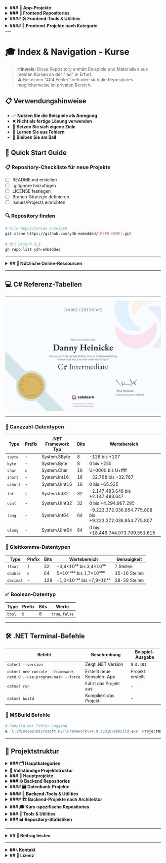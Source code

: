 <details>
<summary><strong>### 📱 App-Projekte</strong></summary>


**🎯 Kalkulationen**
- Steuer Kalkulation html -> Thüringen '25 → [📂 Repo](https://github.com/ydh-embedded/steuer-calc)

**⚡ .NET Maui**
- Steuer Kalkulation C# -> Thüringen '25 → [📂 Repo](https://github.com/ydh-embedded/App-C-)

</details>



<details>
<summary><strong>### 🎨 Frontend Repositories</strong></summary>

| Repository | Beschreibung | Technologien | Features | Status | Link |
|------------|--------------|--------------|----------|--------|------|
| **portfolio-website** | Persönliche Portfolio-Seite | HTML, CSS, JS | Responsive Design | ✅ Live | [📂 Repo](#) |
| **react-dashboard** | Admin Dashboard Interface | React, CSS3 | Components, State Management | 🔄 In Arbeit | [📂 Repo](#) |
| **vanilla-js-projects** | Pure JavaScript Projekte | HTML, CSS, Vanilla JS | DOM Manipulation, Events | ✅ Fertig | [📂 Repo](#) |
| **css-animations** | CSS Animation Sammlung | CSS3, SCSS | Keyframes, Transitions | ✅ Fertig | [📂 Repo](#) |
| **responsive-layouts** | Responsive Design Templates | HTML, CSS, Grid/Flexbox | Mobile-First Design | ✅ Fertig | [📂 Repo](#) |
| **bootstrap-components** | Bootstrap Komponenten | Bootstrap, SCSS | Custom Components | 🔄 In Arbeit | [📂 Repo](#) |
| **vue-learning** | Vue.js Lernprojekte | Vue.js, Vuex | SPA, Routing | 🔄 In Arbeit | [📂 Repo](#) |
| **sass-styleguide** | SASS/SCSS Style Guide | SASS/SCSS | Mixins, Variables | ✅ Fertig | [📂 Repo](#) |
</details>

<details>
<summary><strong>#### 🛠️ Frontend-Tools & Utilities</strong></summary>

| Tool | Zweck | Technologie | Link |
|------|-------|-------------|------|
| **webpack-config** | Build-Konfiguration | Webpack, Babel | [📂 Repo](#) |
| **eslint-config** | Code Quality Setup | ESLint, Prettier | [📂 Repo](#) |
| **npm-scripts** | Automatisierte Tasks | NPM Scripts | [📂 Repo](#) |
| **Live-Server-Python** | schlanker Live-Server | Python3 | [📂 Repo](https://github.com/ydh-embedded/Live-Server-python) |

</details>

<details>
<summary><strong>#### 📱 Frontend-Projekte nach Kategorie</strong></summary>


**🎯 Landing Pages**
- Modern Business Landing Page → [📂 Repo](#)
- Creative Agency Website → [📂 Repo](#)
- E-Commerce Homepage → [📂 Repo](#)

**⚡ Interactive Apps**
- Weather App (API Integration) → [📂 Repo](#)
- Todo List (Local Storage) → [📂 Repo](#)
- Quiz Application → [📂 Repo](#)

**🎨 UI/UX Experiments**
- Component Library → [📂 Repo](#)
- Design System → [📂 Repo](#)
- Animation Playground → [📂 Repo](#)

</details>
---

# 🎓 Index & Navigation - Kurse

> **Hinweis:** Diese Repository enthält Beispiele und Materialien aus meinen Kursen an der "iad" in Erfurt.  
> ⚠️ Bei einem "404 Fehler" befinden sich die Repositories möglicherweise im privaten Bereich.

## 📋 Verwendungshinweise

- ✅ **Nutzen Sie die Beispiele als Anregung**
- ❌ **Nicht als fertige Lösung verwenden**
- 🎯 **Setzen Sie sich eigene Ziele**
- 🚀 **Lernen Sie aus Fehlern**
- 💪 **Bleiben Sie am Ball**

## 🚀 Quick Start Guide

### 📋 Repository-Checkliste für neue Projekte
- [ ] README.md erstellen
- [ ] .gitignore hinzufügen
- [ ] LICENSE festlegen
- [ ] Branch-Strategie definieren
- [ ] Issues/Projects einrichten

### 🔍 Repository finden
```bash
# Alle Repositories anzeigen
git clone https://github.com/ydh-embedded/[REPO-NAME].git

# Mit GitHub CLI
gh repo list ydh-embedded
```

---
<details>
<summary><strong>## 🔗 Nützliche Online-Ressourcen</strong></summary>

| Plattform | Beschreibung | Link |
|-----------|--------------|------|
| **Udemy** | Online Video Kurse | [🌐 Zur Website](https://www.udemy.com/) |
| **SoloLearn** | Online Zertifizierung | [🌐 Zur Website](https://www.sololearn.com/de/) |
| **Readly** | Online Magazine | [🌐 Zur Website](https://de.readly.com/) |
| **W3C Validator** | HTML Validierung | [🌐 Zur Website](https://validator.w3.org/) |
| **W3C CSS Validator** | CSS Validierung | [🌐 Zur Website](https://jigsaw.w3.org/css-validator/) |
| **vTiger CRM** | Customer Relationship Management | [🌐 Zur Website](https://www.vtiger.com/de/) |
</details>

---

## 💻 C# Referenz-Tabellen

____________

  

  ![Cert](./JPEG/cert.jpg)




____________

### 🔢 Ganzzahl-Datentypen

| Type | Prefix | .NET Framework Typ | Bits | Wertebereich |
|------|--------|--------------------|------|--------------|
| `sbyte` | - | System.SByte | 8 | -128 bis +127 |
| `byte` | - | System.Byte | 8 | 0 bis +255 |
| `char` | `c` | System.Char | 16 | U+0000 bis U+ffff |
| `short` | - | System.Int16 | 16 | -32.768 bis +32.767 |
| `ushort` | - | System.UInt16 | 16 | 0 bis +65.535 |
| `int` | `i` | System.Int32 | 32 | -2.147.483.648 bis +2.147.483.647 |
| `uint` | - | System.UInt32 | 32 | 0 bis +4.294.967.295 |
| `long` | - | System.Int64 | 64 | -9.223.372.036.854.775.808 bis +9.223.372.036.854.775.807 |
| `ulong` | - | System.UInt64 | 64 | 0 bis +18.446.744.073.709.551.615 |

### 🔢 Gleitkomma-Datentypen

| Type | Prefix | Bits | Wertebereich | Genauigkeit |
|------|--------|------|--------------|-------------|
| `float` | `f` | 32 | -3,4×10³⁸ bis 3,4×10³⁸ | 7 Stellen |
| `double` | `d` | 64 | 5×10⁻³²⁴ bis 1,7×10³⁰⁸ | 15-16 Stellen |
| `decimal` | - | 128 | -1,0×10⁻²⁸ bis +7,9×10²⁸ | 28-29 Stellen |

### ✅ Boolean-Datentyp

| Type | Prefix | Bits | Werte |
|------|--------|------|-------|
| `bool` | `b` | 8 | `true`, `false` |

---

## 🛠️ .NET Terminal-Befehle

| Befehl | Beschreibung | Beispiel-Ausgabe |
|---------|--------------|------------------|
| `dotnet --version` | Zeigt .NET Version | `8.0.401` |
| `dotnet new console --framework net8.0 --use-program-main --force` | Erstellt neue Konsolen-App | Projekt erstellt |
| `dotnet run` | Führt das Projekt aus | - |
| `dotnet build` | Kompiliert das Projekt | - |

### 🔧 MSBuild Befehle

```bash
# Rebuild mit Fehler-Logging
& 'C:\Windows\Microsoft.NET\Framework\v4.0.30319\msbuild.exe' ProjectName.csproj /t:Rebuild /fileLoggerParameters:'LogFile=Build_Errors.md;Verbosity=Diagnostic;Encoding=UTF-8'
```

---

## 📁 Projektstruktur

<details>
<summary><strong>### 🗂️ Hauptkategorien</strong></summary>

| Kategorie | Beschreibung |
|-----------|--------------|
| **Python-Compiler** | Python-Entwicklung |
| **C# Projekte** | .NET Anwendungen |
| **Markdown** | Dokumentation |
</details>

<details>
<summary><strong>📂 Vollständige Projektstruktur</strong></summary>

```
Index---Navigation/
├── 📁 Python-Compiler/
│   ├── 📄 compiler_examples.py
│   └── 📄 README.md
├── 📁 CSharp-Projects/
│   ├── 📁 Social_Network_XP35/
│   ├── 📁 Bug_Reports/
│   └── 📄 dotnet_version.md
├── 📁 Documentation/
│   ├── 📄 datatypes_reference.md
│   └── 📄 terminal_commands.md
└── 📄 README.md
```
</details>


<details>
<summary><strong>### 🎯 Hauptprojekte</strong></summary>

| Repository | Beschreibung | Technologie | Status | Link |
|------------|--------------|-------------|--------|------|
| **Index---Navigation** | Kurs-Navigation und Referenzen | Markdown | ✅ Aktiv | [📂 Repo](https://github.com/ydh-embedded/Index---Navigation) |
| **ydh-embedded** | Profil-Repository | - | ✅ Aktiv | [📂 Repo](https://github.com/ydh-embedded/ydh-embedded) |
</details>




<details>
<summary><strong>### ⚙️ Backend Repositories</strong></summary>

| Repository | Beschreibung | Technologien | Features | Status | Link |
|------------|--------------|--------------|----------|--------|------|
| **dotnet-api-core** | RESTful API mit .NET Core | C#, .NET Core, EF Core | JWT Auth, Swagger, CRUD | ✅ Fertig | [📂 Repo](#) |
| **csharp-web-api** | ASP.NET Web API Projekte | C#, ASP.NET, SQL Server | MVC Pattern, Entity Framework | 🔄 In Arbeit | [📂 Repo](#) |
| **database-integration** | Datenbank-Anbindungen | C#, MySQL, PostgreSQL | ORM, Migrations, Seeding | ✅ Fertig | [📂 Repo](#) |
| **microservices-demo** | Microservices Architektur | C#, Docker, RabbitMQ | Service Communication | 🔄 In Arbeit | [📂 Repo](#) |
| **authentication-service** | User Authentication System | C#, Identity, JWT | Login, Register, Roles | ✅ Fertig | [📂 Repo](#) |
| **file-upload-api** | File Management Service | C#, Azure Storage | Upload, Download, Validation | ✅ Fertig | [📂 Repo](#) |
| **logging-middleware** | Logging & Monitoring | C#, Serilog, Application Insights | Request Logging, Error Tracking | ✅ Fertig | [📂 Repo](#) |
| **caching-strategies** | Performance Optimization | C#, Redis, Memory Cache | Distributed Caching | 🔄 In Arbeit | [📂 Repo](#) |

</details>


<details>
<summary><strong>#### 🗃️ Datenbank-Projekte</strong></summary>

| Repository | Beschreibung | Technologie | Schwerpunkt | Link |
|------------|--------------|-------------|-------------|------|
| **sql-server-scripts** | SQL Server Datenbank Scripts | T-SQL, SSMS | Stored Procedures, Views | [📂 Repo](#) |
| **mysql-examples** | MySQL Beispiele & Übungen | MySQL, Workbench | Normalisierung, Indexing | [📂 Repo](#) |
| **mongodb-integration** | NoSQL Datenbank Integration | MongoDB, C# Driver | Document Store, Aggregation | [📂 Repo](#) |
| **database-migrations** | Migration Scripts Sammlung | EF Core, FluentMigrator | Schema Updates, Rollbacks | [📂 Repo](#) |

</details>

<details>
<summary><strong>#### 🔧 Backend-Tools & Utilities</strong></summary>


| Tool | Zweck | Technologie | Link |
|------|-------|-------------|------|
| **api-testing-collection** | Postman/Insomnia Collections | REST, GraphQL | [📂 Repo](#) |
| **docker-configurations** | Container Setup | Docker, Docker Compose | [📂 Repo](#) |
| **deployment-scripts** | Automatisierte Deployments | PowerShell, Bash | [📂 Repo](#) |
</details>

<details>
<summary><strong>#### 🏗️ Backend-Projekte nach Architektur</strong></summary>

**🎯 Monolithische Anwendungen**
- Enterprise CRM System → [📂 Repo](#)
- E-Commerce Backend → [📂 Repo](#)
- Content Management API → [📂 Repo](#)

**⚡ Microservices**
- User Management Service → [📂 Repo](#)
- Payment Processing Service → [📂 Repo](#)
- Notification Service → [📂 Repo](#)

**🔌 API Integrationen**
- Third-Party API Wrapper → [📂 Repo](#)
- Webhook Handler → [📂 Repo](#)
- Data Synchronization Service → [📂 Repo](#)

**📊 Data Processing**
- ETL Pipeline → [📂 Repo](#)
- Report Generator → [📂 Repo](#)
- Analytics Dashboard API → [📂 Repo](#)

</details>

<details>
<summary><strong>### 🎓 Kurs-spezifische Repositories</strong></summary>

| Kurs/Modul | Repository Name | Technologie | Semester | Link |
|------------|-----------------|-------------|----------|------|
| **Programmierung I** | prog1-exercises | C# | WS 2023/24 | [📂 Repo](#) |
| **Web-Entwicklung** | web-dev-projects | HTML/CSS/JS | SS 2024 | [📂 Repo](#) |
| **Datenbanken** | database-basics | SQL/MySQL | WS 2024/25 | [📂 Repo](#) |
| **Software Engineering** | software-eng | C#/.NET | SS 2025 | [📂 Repo](#) |
</details>

<details>
<summary><strong>### 🔧 Tools & Utilities</strong></summary>

| Tool | Zweck | Sprache | Typ | Link |
|------|-------|---------|-----|------|
| **Config Files** | Entwicklungsumgebung | Various | Config | [📂 Repo](#) |
| **Scripts** | Automatisierung | Bash/PowerShell | Tools | [📂 Repo](#) |
| **Templates** | Projekt-Vorlagen | Various | Templates | [📂 Repo](#) |
</details>

<details>
<summary><strong>### 📊 Repository-Statistiken</strong></summary>


```
Gesamtanzahl Repositories: [Anzahl]
Hauptsprachen: C#, Python, JavaScript, HTML/CSS
Letzte Aktivität: [Datum]
```
</details>

---

<details>
<summary><strong>## 🤝 Beitrag leisten</strong></summary>

Haben Sie Verbesserungsvorschläge oder gefunden Fehler? 
- 🐛 [Issue erstellen](../../issues)
- 🔀 [Pull Request senden](../../pulls)

</details>

---

<details>
<summary><strong>## 📞 Kontakt</strong></summary>

Bei Fragen zu den Projekten oder Kursinhalten können Sie gerne Kontakt aufnehmen.

---

*Letzte Aktualisierung: $(date)*

Feedback und Verbesserungsvorschläge sind willkommen! Öffnet gerne ein Issue oder sendet einen Pull Request.
</details>


<details>
<summary><strong>## 📄 Lizenz</strong></summary>

Dieses Repository dient Bildungszwecken. Bitte verwendet die Inhalte verantwortungsvoll.

---

**Happy Coding! 🚀**
</details>